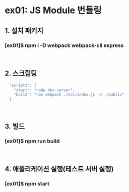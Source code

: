 # ex01: JS Module 번들링

##  1. 설치 패키지
### [ex01]$ npm i -D webpack webpack-cli express
&nbsp;
##  2. 스크립팅
```c
  "scripts": {
    "start": "node dev-server",
    "build": "npx webpack ./src/index.js -o ./public"
  }
```
&nbsp;
##  3. 빌드
### [ex01]$ npm run build
&nbsp;
##  4. 애플리케이션 실행(테스트 서버 실행)
### [ex01]$ npm start